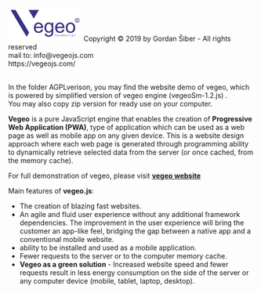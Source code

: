 <img src="images/vegeo-blue.jpg" style="width:150px"> 
Copyright © 2019 by Gordan Šiber - All rights reserved</br>
mail to: info@vegeojs.com</br>
https://vegeojs.com/</br></br>

In the folder AGPLverison, you may find the website demo of vegeo, which is powered by simplified version of vegeo engine (vegeoSm-1.2.js) .</br>
You may also copy zip version for ready use on your computer.</br>

<strong>Vegeo</strong> is a pure JavaScript engine that enables the creation of <strong>Progressive Web Application (PWA)</strong>, type of application which can be used as a web page as well as mobile app on any given device. This is a website design approach where each web page is generated through programming ability to dynamically retrieve selected data from the server (or once cached, from the memory cache).

For full demonstration of vegeo, please visit <a href="https://vegeojs.com/" title="vegeo home page"><strong>vegeo website</strong></a>
</br>

Main features of <strong>vegeo.js</strong>:</br>
<ul>
<li>The creation of blazing fast websites.</li>
<li>An agile and fluid user experience without any additional framework dependencies. The improvement in the user experience will bring the customer an app-like feel, bridging the gap between a native app and a conventional mobile website.</li>
<li>	ability to be installed and used as a mobile application.</li>
<li>Fewer requests to the server or to the computer memory cache.</li>
<li><strong>Vegeo as a green solution</strong>  - Increased website speed and fewer requests result in less energy consumption on the side of the server or any computer device (mobile, tablet, laptop, desktop).</li>
</ul>
